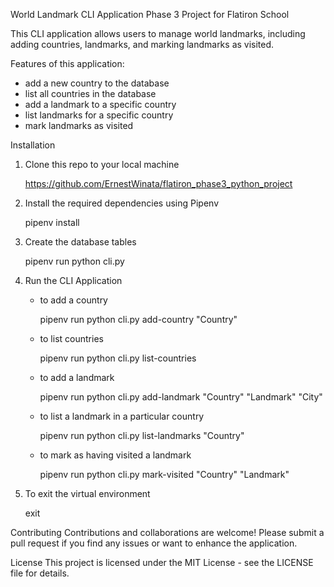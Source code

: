 World Landmark CLI Application
Phase 3 Project for Flatiron School

This CLI application allows users to manage world landmarks, including adding countries, landmarks, and marking landmarks as visited.

Features of this application:
- add a new country to the database
- list all countries in the database
- add a landmark to a specific country
- list landmarks for a specific country
- mark landmarks as visited

Installation

1. Clone this repo to your local machine

   https://github.com/ErnestWinata/flatiron_phase3_python_project
   
2. Install the required dependencies using Pipenv

   pipenv install
   
3. Create the database tables

   pipenv run python cli.py
   
4. Run the CLI Application
   
   - to add a country

     pipenv run python cli.py add-country "Country"


   - to list countries

     pipenv run python cli.py list-countries


   - to add a landmark

     pipenv run python cli.py add-landmark "Country" "Landmark" "City"


   - to list a landmark in a particular country

     pipenv run python cli.py list-landmarks "Country"


   - to mark as having visited a landmark

     pipenv run python cli.py mark-visited "Country" "Landmark"


8. To exit the virtual environment


      exit

Contributing
Contributions and collaborations are welcome! Please submit a pull request if you find any issues or want to enhance the application.

License
This project is licensed under the MIT License - see the LICENSE file for details.
